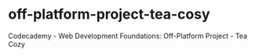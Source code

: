 # off-platform-project-tea-cosy
Codecademy - Web Development Foundations: Off-Platform Project - Tea Cozy
